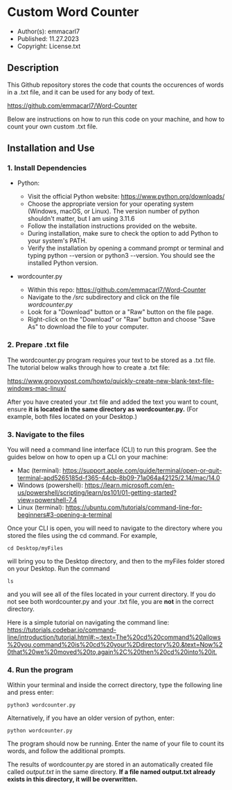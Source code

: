 # Custom Word Counter 
* Author(s): emmacarl7
* Published: 11.27.2023
* Copyright: License.txt

## Description
This Github repository stores the code that counts the occurences of words in a .txt file, and it can be used for any body of text.

<https://github.com/emmacarl7/Word-Counter>

Below are instructions on how to run this code on your machine, and how to count your own custom .txt file.

## Installation and Use

### 1. Install Dependencies

* Python:
  * Visit the official Python website: <https://www.python.org/downloads/>
  * Choose the appropriate version for your operating system (Windows, macOS, or Linux). The version number of python shouldn't matter, but I am using 3.11.6
  * Follow the installation instructions provided on the website.
  * During installation, make sure to check the option to add Python to your system's PATH.
  * Verify the installation by opening a command prompt or terminal and typing python --version or python3 --version. You should see the installed Python version.

* wordcounter.py
  * Within this repo: <https://github.com/emmacarl7/Word-Counter>
  * Navigate to the */src* subdirectory and click on the file *wordcounter.py*
  * Look for a "Download" button or a "Raw" button on the file page.
  * Right-click on the "Download" or "Raw" button and choose "Save As" to download the file to your computer.

### 2. Prepare .txt file
The wordcounter.py program requires your text to be stored as a .txt file. The tutorial below walks through how to create a .txt file:

<https://www.groovypost.com/howto/quickly-create-new-blank-text-file-windows-mac-linux/>

After you have created your .txt file and added the text you want to count, ensure **it is located in the same directory as wordcounter.py.** (For example, both files located on your Desktop.)

### 3. Navigate to the files
You will need a command line interface (CLI) to run this program. See the guides below on how to open up a CLI on your machine:

* Mac (terminal): <https://support.apple.com/guide/terminal/open-or-quit-terminal-apd5265185d-f365-44cb-8b09-71a064a42125/2.14/mac/14.0>
* Windows (powershell): <https://learn.microsoft.com/en-us/powershell/scripting/learn/ps101/01-getting-started?view=powershell-7.4>
* Linux (terminal): <https://ubuntu.com/tutorials/command-line-for-beginners#3-opening-a-terminal>

Once your CLI is open, you will need to navigate to the directory where you stored the files using the cd command. For example, 

    cd Desktop/myFiles

will bring you to the Desktop directory, and then to the myFiles folder stored on your Desktop. Run the command

    ls 

and you will see all of the files located in your current directory. If you do not see both wordcounter.py and your .txt file, you are **not** in the correct directory.

Here is a simple tutorial on navigating the command line: <https://tutorials.codebar.io/command-line/introduction/tutorial.html#:~:text=The%20cd%20command%20allows%20you,command%20is%20cd%20your%2Ddirectory%20.&text=Now%20that%20we%20moved%20to,again%2C%20then%20cd%20into%20it.>

### 4. Run the program
Within your terminal and inside the correct directory, type the following line and press enter:

    python3 wordcounter.py

Alternatively, if you have an older version of python, enter:

    python wordcounter.py

The program should now be running. Enter the name of your file to count its words, and follow the additional prompts.

The results of wordcounter.py are stored in an automatically created file called *output.txt* in the same directory. **If a file named output.txt already exists in this directory, it will be overwritten.**
